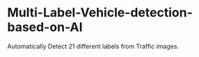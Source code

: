 # Multi-Label-Vehicle-detection-based-on-AI
Automatically Detect 21 different labels from Traffic images.
